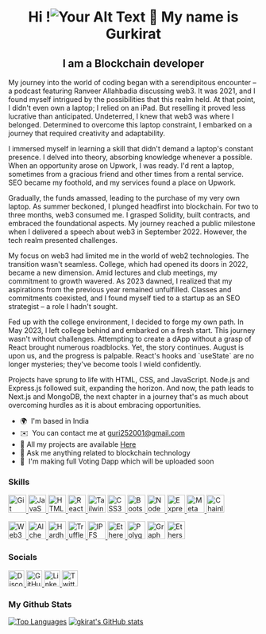 <h1 align="center">Hi !<span><img src="https://user-images.githubusercontent.com/18350557/176309783-0785949b-9127-417c-8b55-ab5a4333674e.gif" alt="Your Alt Text"></span> 👋 My name is Gurkirat</h1>


<h2 align="center">I am a Blockchain developer </h2>
  


My journey into the world of coding began with a serendipitous encounter – a podcast featuring Ranveer Allahbadia discussing web3. It was 2021, and I found myself intrigued by the possibilities that this realm held. At that point, I didn't even own a laptop; I relied on an iPad. But reselling it proved less lucrative than anticipated. Undeterred, I knew that web3 was where I belonged. Determined to overcome this laptop constraint, I embarked on a journey that required creativity and adaptability.

I immersed myself in learning a skill that didn't demand a laptop's constant presence. I delved into theory, absorbing knowledge whenever a possible. When an opportunity arose on Upwork, I was ready. I'd rent a laptop, sometimes from a gracious friend and other times from a rental service. SEO became my foothold, and my services found a place on Upwork.

Gradually, the funds amassed, leading to the purchase of my very own laptop. As summer beckoned, I plunged headfirst into blockchain. For two to three months, web3 consumed me. I grasped Solidity, built contracts, and embraced the foundational aspects. My journey reached a public milestone when I delivered a speech about web3 in September 2022. However, the tech realm presented challenges.

My focus on web3 had limited me in the world of web2 technologies. The transition wasn't seamless. College, which had opened its doors in 2022, became a new dimension. Amid lectures and club meetings, my commitment to growth wavered. As 2023 dawned, I realized that my aspirations from the previous year remained unfulfilled. Classes and commitments coexisted, and I found myself tied to a startup as an SEO strategist – a role I hadn't sought.

Fed up with the college environment, I decided to forge my own path. In May 2023, I left college behind and embarked on a fresh start. This journey wasn't without challenges. Attempting to create a dApp without a grasp of React brought numerous roadblocks. Yet, the story continues. August is upon us, and the progress is palpable. React's hooks and \`useState\` are no longer mysteries; they've become tools I wield confidently.

Projects have sprung to life with HTML, CSS, and JavaScript. Node.js and Express.js followed suit, expanding the horizon. And now, the path leads to Next.js and MongoDB, the next chapter in a journey that's as much about overcoming hurdles as it is about embracing opportunities. 


* 🌍  I'm based in India
* ✉️  You can contact me at [guri252001@gmail.com](mailto:guri252001@gmail.com)
* 📁  All my projects are available [Here](https://github.com/gkirat)
* 💬  Ask me anything related to blockchain technology
* 🧠  I'm making full Voting Dapp which will be uploaded soon

### Skills  

<p align="left"> <a href="https://git-scm.com/" target="_blank" rel="noreferrer"><img src="https://raw.githubusercontent.com/danielcranney/readme-generator/main/public/icons/skills/git-colored.svg" width="36" height="36" alt="Git" /></a><a href="https://developer.mozilla.org/en-US/docs/Web/JavaScript" target="_blank" rel="noreferrer">
   <img src="https://raw.githubusercontent.com/danielcranney/readme-generator/main/public/icons/skills/javascript-colored.svg" width="36" height="36" alt="JavaScript" /></a><a href="https://developer.mozilla.org/en-US/docs/Glossary/HTML5" target="_blank" rel="noreferrer">
    <img src="https://raw.githubusercontent.com/danielcranney/readme-generator/main/public/icons/skills/html5-colored.svg" width="36" height="36" alt="HTML5" /></a><a href="https://reactjs.org/" target="_blank" rel="noreferrer">
    <img src="https://raw.githubusercontent.com/danielcranney/readme-generator/main/public/icons/skills/react-colored.svg" width="36" height="36" alt="React" /></a><a href="https://www.w3.org/TR/CSS/#css" target="_blank" rel="noreferrer">
        <a href="https://tailwindcss.com/" target="_blank" rel="noreferrer"><img src="https://raw.githubusercontent.com/danielcranney/readme-generator/main/public/icons/skills/tailwindcss-colored.svg" width="36" height="36" alt="TailwindCSS" /></a>
    <img src="https://raw.githubusercontent.com/danielcranney/readme-generator/main/public/icons/skills/css3-colored.svg" width="36" height="36" alt="CSS3" /></a><a href="https://getbootstrap.com/" target="_blank" rel="noreferrer">
    <img src="https://raw.githubusercontent.com/danielcranney/readme-generator/main/public/icons/skills/bootstrap-colored.svg" width="36" height="36" alt="Bootstrap" /></a><a href="https://nodejs.org/en/" target="_blank" rel="noreferrer">
    <img src="https://raw.githubusercontent.com/danielcranney/readme-generator/main/public/icons/skills/nodejs-colored.svg" width="36" height="36" alt="NodeJS" /></a><a href="https://expressjs.com/" target="_blank" rel="noreferrer">
    <img src="https://raw.githubusercontent.com/danielcranney/readme-generator/main/public/icons/skills/express-colored-dark.svg" width="36" height="36" alt="Express" /></a><a href="https://metamask.io/" target="_blank" rel="noreferrer">
    <img src="https://raw.githubusercontent.com/danielcranney/readme-generator/main/public/icons/skills/metamask-colored.svg" width="36" height="36" alt="MetaMask" /></a><a href="https://chain.link/" target="_blank" rel="noreferrer">
    <img src="https://raw.githubusercontent.com/danielcranney/readme-generator/main/public/icons/skills/chainlink-colored.svg" width="36" height="36" alt="Chainlink" /></a><a href="https://web3js.readthedocs.io/en/v1.7.1/#" target="_blank" rel="noreferrer">
            <p>
    <img src="https://raw.githubusercontent.com/danielcranney/readme-generator/main/public/icons/skills/web3js-colored.svg" width="36" height="36" alt="Web3Js" /></a><a href="https://docs.alchemy.com/alchemy/documentation/alchemy-web3" target="_blank" rel="noreferrer">
    <img src="https://raw.githubusercontent.com/danielcranney/readme-generator/main/public/icons/skills/alchemy-colored.svg" width="36" height="36" alt="Alchemy" /></a><a href="https://hardhat.org/" target="_blank" rel="noreferrer">
    <img src="https://raw.githubusercontent.com/danielcranney/readme-generator/main/public/icons/skills/hardhat-colored.svg" width="36" height="36" alt="Hardhat" /></a><a href="https://trufflesuite.com" target="_blank" rel="noreferrer">
    <img src="https://raw.githubusercontent.com/danielcranney/readme-generator/main/public/icons/skills/truffle-colored.svg" width="36" height="36" alt="Truffle" /></a><a href="https://ipfs.io/" target="_blank" rel="noreferrer">
    <img src="https://raw.githubusercontent.com/danielcranney/readme-generator/main/public/icons/skills/ipfs-colored-dark.svg" width="36" height="36" alt="IPFS" /></a><a href="https://ethereum.org/en/" target="_blank" rel="noreferrer">
    <img src="https://raw.githubusercontent.com/danielcranney/readme-generator/main/public/icons/skills/ethereum-colored.svg" width="36" height="36" alt="Ethereum" /></a><a href="https://polygon.technology/" target="_blank" rel="noreferrer">
    <img src="https://raw.githubusercontent.com/danielcranney/readme-generator/main/public/icons/skills/polygon-colored.svg" width="36" height="36" alt="Polygon" /></a>
<a href="https://thegraph.com" target="_blank" rel="noreferrer"><img src="https://chainstack.com/wp-content/uploads/2020/06/graph-logo.png" width="36" height="36" alt="Graph" /></a>
<a href="https://ethers.io" target="_blank" rel="noreferrer"><img src="https://raw.githubusercontent.com/danielcranney/readme-generator/main/public/icons/skills/ethers-colored.svg" width="36" height="36" alt="Ethers" /></a>
</p>

 ### Socials 
 
<p align="left">
  <a href="https://discord.com/users/guri2969" target="_blank" rel="noreferrer">
    <img src="https://raw.githubusercontent.com/danielcranney/readme-generator/main/public/icons/socials/discord.svg" width="32" height="32" alt="Discord" />
  </a>
  <a href="https://www.github.com/gkirat" target="_blank" rel="noreferrer">
    <img src="https://raw.githubusercontent.com/danielcranney/readme-generator/main/public/icons/socials/github.svg" width="32" height="32" alt="GitHub" />
  </a>
  <a href="https://www.linkedin.com/in/gurkirat-singh-4b0652222" target="_blank" rel="noreferrer">
    <img src="https://raw.githubusercontent.com/danielcranney/readme-generator/main/public/icons/socials/linkedin.svg" width="32" height="32" alt="LinkedIn" />
  </a>
  <a href="https://www.x.com/guri2657?s=21" target="_blank" rel="noreferrer">
    <img src="https://raw.githubusercontent.com/danielcranney/readme-generator/main/public/icons/socials/twitter.svg" width="32" height="32" alt="Twitter" />
  </a>
</p>


### My Github Stats

<a href="https://github.com/gkirat" align="left"><img src="https://github-readme-stats.vercel.app/api/top-langs/?username=gkirat&langs_count=10&title_color=ef4444&text_color=444e59&icon_color=0891b2&bg_color=000000&hide_border=true&locale=en&custom_title=Top%20%Languages" alt="Top Languages" /></a> <a href="http://www.github.com/gkirat"><img src="https://github-readme-stats.vercel.app/api?username=gkirat&show_icons=true&hide=&count_private=true&title_color=ef4444&text_color=444e59&icon_color=0891b2&bg_color=000000&hide_border=true&show_icons=true" alt="gkirat's GitHub stats" /></a>
